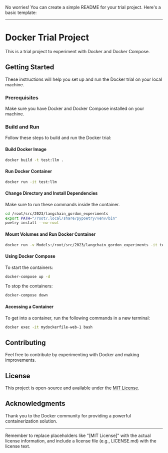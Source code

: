 No worries! You can create a simple README for your trial project. Here's a basic template:

---

# Docker Trial Project

This is a trial project to experiment with Docker and Docker Compose.

## Getting Started

These instructions will help you set up and run the Docker trial on your local machine.

### Prerequisites

Make sure you have Docker and Docker Compose installed on your machine.

### Build and Run

Follow these steps to build and run the Docker trial:

#### Build Docker Image

```bash
docker build -t test:llm .
```

#### Run Docker Container

```bash
docker run -it test:llm
```

#### Change Directory and Install Dependencies
Make sure to run these commands inside the container.
```bash
cd /root/src/2023/langchain_gordon_experiments
export PATH="/root/.local/share/pypoetry/venv/bin"
poetry install --no-root
```

#### Mount Volumes and Run Docker Container

```bash
docker run -v Models:/root/src/2023/langchain_gordon_experiments -it test:llm
```

#### Using Docker Compose

To start the containers:

```bash
docker-compose up -d
```

To stop the containers:

```bash
docker-compose down
```

#### Accessing a Container

To get into a container, run the following commands in a new terminal:

```bash
docker exec -it mydockerfile-web-1 bash
```

## Contributing

Feel free to contribute by experimenting with Docker and making improvements.

## License

This project is open-source and available under the [MIT License](LICENSE.md).

## Acknowledgments

Thank you to the Docker community for providing a powerful containerization solution.

---

Remember to replace placeholders like "[MIT License]" with the actual license information, and include a license file (e.g., LICENSE.md) with the license text.